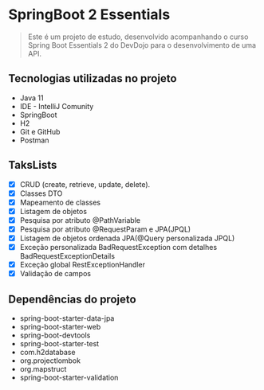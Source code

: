 # SpringBoot 2 Essentials

> Este é um projeto de estudo, desenvolvido acompanhando o curso Spring Boot Essentials 2 do DevDojo para o desenvolvimento de uma API.

## Tecnologias utilizadas no projeto
* Java 11
* IDE - IntelliJ Comunity
* SpringBoot
* H2
* Git e GitHub
* Postman

## TaksLists
- [x] CRUD (create, retrieve, update, delete).
- [x] Classes DTO
- [x] Mapeamento de classes
- [x] Listagem de objetos
- [x] Pesquisa por atributo @PathVariable 
- [x] Pesquisa por atributo @RequestParam e JPA(JPQL)
- [x] Listagem de objetos ordenada JPA(@Query personalizada JPQL)
- [x] Exceção personalizada BadRequestException com detalhes BadRequestExceptionDetails
- [x] Exceção global RestExceptionHandler
- [x] Validação de campos

## Dependências do projeto
* spring-boot-starter-data-jpa
* spring-boot-starter-web
* spring-boot-devtools
* spring-boot-starter-test
* com.h2database
* org.projectlombok
* org.mapstruct
* spring-boot-starter-validation

